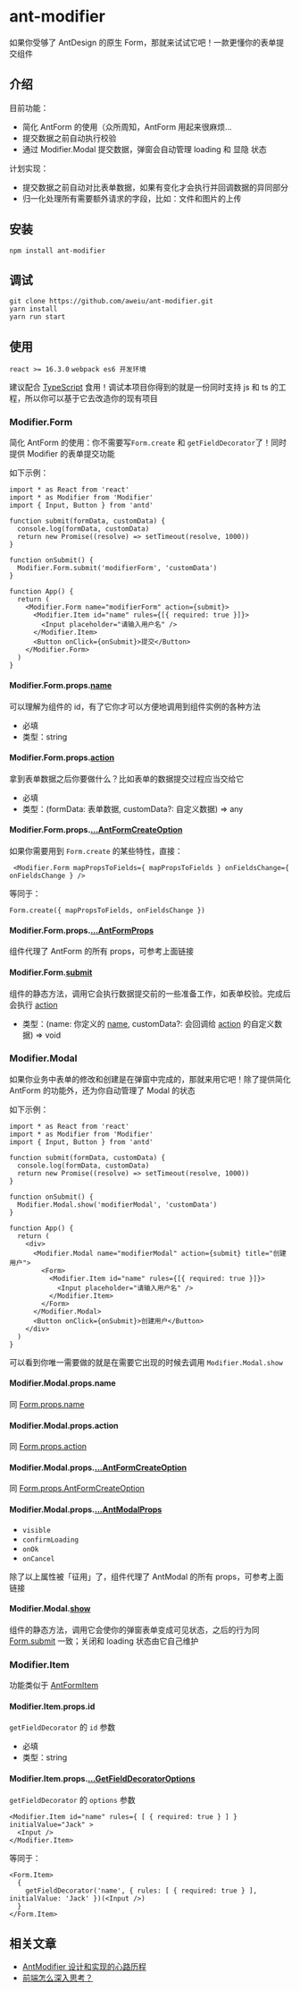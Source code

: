 # ant-modifier

如果你受够了 AntDesign 的原生 Form，那就来试试它吧！一款更懂你的表单提交组件

## 介绍

目前功能：

- 简化 AntForm 的使用（众所周知，AntForm 用起来很麻烦...
- 提交数据之前自动执行校验
- 通过 Modifier.Modal 提交数据，弹窗会自动管理 loading 和 显隐 状态

计划实现：

- 提交数据之前自动对比表单数据，如果有变化才会执行并回调数据的异同部分
- 归一化处理所有需要额外请求的字段，比如：文件和图片的上传

## 安装

```
npm install ant-modifier
```

## 调试

```
git clone https://github.com/aweiu/ant-modifier.git
yarn install
yarn run start
```

## 使用

`react >= 16.3.0` `webpack es6 开发环境`

建议配合 [TypeScript](https://www.tslang.cn/) 食用！调试本项目你得到的就是一份同时支持 js 和 ts 的工程，所以你可以基于它去改造你的现有项目

### Modifier.Form

简化 AntForm 的使用：你不需要写`Form.create` 和 `getFieldDecorator`了！同时提供 Modifier 的表单提交功能

如下示例：

```
import * as React from 'react'
import * as Modifier from 'Modifier'
import { Input, Button } from 'antd'

function submit(formData, customData) {
  console.log(formData, customData)
  return new Promise((resolve) => setTimeout(resolve, 1000))
}

function onSubmit() {
  Modifier.Form.submit('modifierForm', 'customData')
}

function App() {
  return (
    <Modifier.Form name="modifierForm" action={submit}>
      <Modifier.Item id="name" rules={[{ required: true }]}>
        <Input placeholder="请输入用户名" />
      </Modifier.Item>
      <Button onClick={onSubmit}>提交</Button>
    </Modifier.Form>
  )
}

```

#### Modifier.Form.props.[name](https://github.com/aweiu/ant-modifier/blob/master/src/Modifier/src/Container.tsx#L11)

可以理解为组件的 id，有了它你才可以方便地调用到组件实例的各种方法

- 必填
- 类型：string

#### Modifier.Form.props.[action](https://github.com/aweiu/ant-modifier/blob/master/src/Modifier/src/Container.tsx#L12)

拿到表单数据之后你要做什么？比如表单的数据提交过程应当交给它

- 必填
- 类型：(formData: 表单数据, customData?: 自定义数据) => any

#### Modifier.Form.props.[...AntFormCreateOption](<https://ant.design/components/form-cn/#Form.create(options)>)

如果你需要用到 `Form.create` 的某些特性，直接：

```
 <Modifier.Form mapPropsToFields={ mapPropsToFields } onFieldsChange={ onFieldsChange } />
```

等同于：

```
Form.create({ mapPropsToFields, onFieldsChange })
```

#### Modifier.Form.props.[...AntFormProps](https://ant.design/components/form-cn/#Form)

组件代理了 AntForm 的所有 props，可参考上面链接

#### Modifier.Form.[submit](https://github.com/aweiu/ant-modifier/blob/master/src/Modifier/src/Form.tsx#L12)

组件的静态方法，调用它会执行数据提交前的一些准备工作，如表单校验。完成后会执行 [action](#modifierformpropsaction)

- 类型：(name: 你定义的 [name](#modifierformpropsname), customData?: 会回调给 [action](#modifierformpropsaction) 的自定义数据) => void

### Modifier.Modal

如果你业务中表单的修改和创建是在弹窗中完成的，那就来用它吧！除了提供简化 AntForm 的功能外，还为你自动管理了 Modal 的状态

如下示例：

```
import * as React from 'react'
import * as Modifier from 'Modifier'
import { Input, Button } from 'antd'

function submit(formData, customData) {
  console.log(formData, customData)
  return new Promise((resolve) => setTimeout(resolve, 1000))
}

function onSubmit() {
  Modifier.Modal.show('modifierModal', 'customData')
}

function App() {
  return (
    <div>
      <Modifier.Modal name="modifierModal" action={submit} title="创建用户">
        <Form>
          <Modifier.Item id="name" rules={[{ required: true }]}>
            <Input placeholder="请输入用户名" />
          </Modifier.Item>
        </Form>
      </Modifier.Modal>
      <Button onClick={onSubmit}>创建用户</Button>
    </div>
  )
}
```

可以看到你唯一需要做的就是在需要它出现的时候去调用 `Modifier.Modal.show`

#### Modifier.Modal.props.name

同 [Form.props.name](#modifierformpropsname)

#### Modifier.Modal.props.action

同 [Form.props.action](#modifierformpropsaction)

#### Modifier.Modal.props.[...AntFormCreateOption](<https://ant.design/components/form-cn/#Form.create(options)>)

同 [Form.props.AntFormCreateOption](#modifierformpropsantformcreateoption)

#### Modifier.Modal.props.[...AntModalProps](https://ant.design/components/modal-cn/#API)

- `visible`
- `confirmLoading`
- `onOk`
- `onCancel`

除了以上属性被「征用」了，组件代理了 AntModal 的所有 props，可参考上面链接

#### Modifier.Modal.[show](https://github.com/aweiu/ant-modifier/blob/master/src/Modifier/src/Modal.tsx#L26)

组件的静态方法，调用它会使你的弹窗表单变成可见状态，之后的行为同 [Form.submit](#modifierformsubmit) 一致；关闭和 loading 状态由它自己维护

### Modifier.Item

功能类似于 [AntFormItem](https://ant.design/components/form-cn/#Form.Item)

#### Modifier.Item.props.id

`getFieldDecorator` 的 `id` 参数

- 必填
- 类型：string

#### Modifier.Item.props.[...GetFieldDecoratorOptions](<https://ant.design/components/form-cn/#getFieldDecorator(id,-options)-%E5%8F%82%E6%95%B0>)

`getFieldDecorator` 的 `options` 参数

```
<Modifier.Item id="name" rules={ [ { required: true } ] } initialValue="Jack" >
  <Input />
</Modifier.Item>
```

等同于：

```
<Form.Item>
  {
    getFieldDecorator('name', { rules: [ { required: true } ], initialValue: 'Jack' })(<Input />)
  }
</Form.Item>
```

## 相关文章

- [AntModifier 设计和实现的心路历程](https://zhuanlan.zhihu.com/p/64983378)
- [前端怎么深入思考？](https://www.zhihu.com/question/322385547/answer/668758964)
